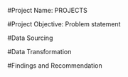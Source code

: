 #Project Name: PROJECTS


#Project Objective: Problem statement


#Data Sourcing


#Data Transformation



#Findings and Recommendation
